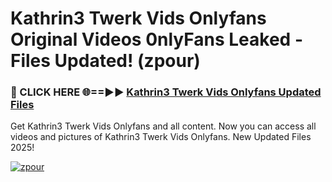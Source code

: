 # Kathrin3 Twerk Vids Onlyfans Original Videos 0nlyFans Leaked - Files Updated! (zpour)

<h3>🔴 CLICK HERE 🌐==►► <a href="https://tinyurl.com/4seja8ks" rel="nofollow">Kathrin3 Twerk Vids Onlyfans Updated Files</a></h3>

Get Kathrin3 Twerk Vids Onlyfans and all content. Now you can access all videos and pictures of Kathrin3 Twerk Vids Onlyfans. New Updated Files 2025!

[![zpour](https://i.imgur.com/EWjZXRe.gif)](https://tinyurl.com/4seja8ks)
